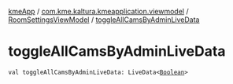 [kmeApp](../../index.md) / [com.kme.kaltura.kmeapplication.viewmodel](../index.md) / [RoomSettingsViewModel](index.md) / [toggleAllCamsByAdminLiveData](./toggle-all-cams-by-admin-live-data.md)

# toggleAllCamsByAdminLiveData

`val toggleAllCamsByAdminLiveData: LiveData<`[`Boolean`](https://kotlinlang.org/api/latest/jvm/stdlib/kotlin/-boolean/index.html)`>`